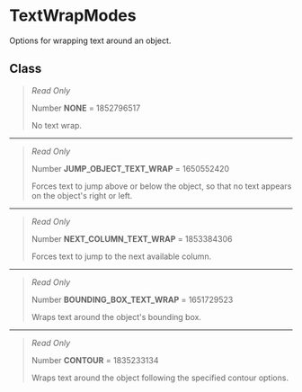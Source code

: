 # TextWrapModes
Options for wrapping text around an object.

## Class
> *Read Only* 
> 
> Number **NONE** = 1852796517
> 
> No text wrap.
*** 
> *Read Only* 
> 
> Number **JUMP_OBJECT_TEXT_WRAP** = 1650552420
> 
> Forces text to jump above or below the object, so that no text appears on the object's right or left.
*** 
> *Read Only* 
> 
> Number **NEXT_COLUMN_TEXT_WRAP** = 1853384306
> 
> Forces text to jump to the next available column.
*** 
> *Read Only* 
> 
> Number **BOUNDING_BOX_TEXT_WRAP** = 1651729523
> 
> Wraps text around the object's bounding box.
*** 
> *Read Only* 
> 
> Number **CONTOUR** = 1835233134
> 
> Wraps text around the object following the specified contour options.

